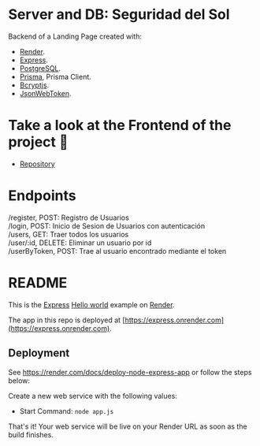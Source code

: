 # Server and DB: Seguridad del Sol

Backend of a Landing Page created with:

- [Render](https://render.com/).
- [Express](https://expressjs.com/).
- [PostgreSQL](https://www.postgresql.org/).
- [Prisma](https://www.prisma.io/), Prisma Client.
- [Bcryptjs](https://www.npmjs.com/package/bcryptjs).
- [JsonWebToken](https://www.npmjs.com/package/jsonwebtoken).

# Take a look at the Frontend of the project 👀

- [Repository](https://github.com/santiimadariaga/seguridad-del-sol)

# Endpoints

/register, POST: Registro de Usuarios\
/login, POST: Inicio de Sesion de Usuarios con autenticación\
/users, GET: Traer todos los usuarios\
/user/:id, DELETE: Eliminar un usuario por id\
/userByToken, POST: Trae al usuario encontrado mediante el token

# README

This is the [Express](https://expressjs.com) [Hello world](https://expressjs.com/en/starter/hello-world.html) example on [Render](https://render.com).

The app in this repo is deployed at [https://express.onrender.com](https://express.onrender.com).

## Deployment

See https://render.com/docs/deploy-node-express-app or follow the steps below:

Create a new web service with the following values:

- Start Command: `node app.js`

That's it! Your web service will be live on your Render URL as soon as the build finishes.

